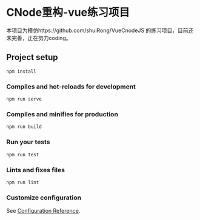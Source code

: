 # CNode重构-vue练习项目
本项目为模仿https://github.com/shuiRong/VueCnodeJS 的练习项目，目前还未完善，正在努力coding。

## Project setup
```
npm install
```

### Compiles and hot-reloads for development
```
npm run serve
```

### Compiles and minifies for production
```
npm run build
```

### Run your tests
```
npm run test
```

### Lints and fixes files
```
npm run lint
```

### Customize configuration
See [Configuration Reference](https://cli.vuejs.org/config/).
